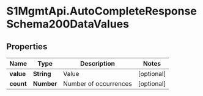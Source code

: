 # S1MgmtApi.AutoCompleteResponseSchema200DataValues

## Properties
Name | Type | Description | Notes
------------ | ------------- | ------------- | -------------
**value** | **String** | Value | [optional] 
**count** | **Number** | Number of occurrences | [optional] 


